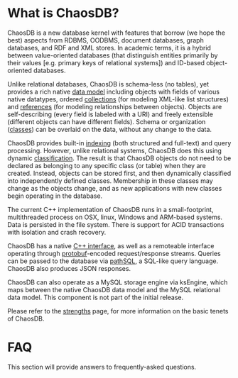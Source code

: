 # What is ChaosDB?

ChaosDB is a new database kernel with features that borrow (we hope the best) aspects from
RDBMS, OODBMS, document databases, graph databases, and RDF and XML stores. 
In academic terms, it is a hybrid between value-oriented databases (that distinguish entities primarily by their values
[e.g. primary keys of relational systems]) and ID-based object-oriented databases.

Unlike relational databases, ChaosDB is schema-less (no tables), yet provides a rich native 
[data model](./terminology.md#essential-concepts-data-model) including objects with fields of 
various native datatypes, ordered [collections](./terminology.md#collection) (for modeling XML-like list structures)
and [references](./terminology.md#pin-reference) (for modeling relationships between objects). 
Objects are self-describing (every field is labeled with a URI) and freely extensible 
(different objects can have different fields). Schema or organization ([classes](./terminology.md#class)) 
can be overlaid on the data, without any change to the data.

ChaosDB provides built-in [indexing](./terminology.md#index) (both structured and full-text) and query processing. 
However, unlike relational systems, ChaosDB does this using dynamic [classification](./terminology.md#class). 
The result is that ChaosDB objects do not need to be declared as belonging to any specific class (or table) when they are created. 
Instead, objects can be stored first, and then dynamically classified into independently defined classes. 
Membership in these classes may change as the objects change, and as new applications with new classes begin operating in the database.

The current C++ implementation of ChaosDB runs in a small-footprint, multithreaded process on OSX, linux, Windows and ARM-based systems. 
Data is persisted in the file system. There is support for ACID transactions with isolation and crash recovery.

ChaosDB has a native [C++ interface](./terminology.md#c-interface), as well as a remoteable interface operating through 
[protobuf](./terminology.md#protocol-buffer)-encoded request/response streams. Queries can be passed to the database via 
[pathSQL](./terminology.md#pathsql), a SQL-like query language. ChaosDB also produces JSON responses.

ChaosDB can also operate as a MySQL storage engine via ksEngine, 
which maps between the native ChaosDB data model and the MySQL relational data model.
This component is not part of the initial release.

Please refer to the [strengths](./strengths.md) page, for more information on the
basic tenets of ChaosDB.

# FAQ
This section will provide answers to frequently-asked questions.
